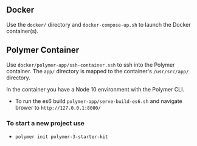 ## Docker

Use the `docker/` directory and `docker-compose-up.sh` to launch the Docker container(s).

## Polymer Container

Use `docker/polymer-app/ssh-container.ssh` to ssh into the Polymer container. The `app/` directory is mapped to the container's  `/usr/src/app/` directory.

In the container you have a Node 10 environment with the Polymer CLI.

* To run the es6 build `polymer-app/serve-build-es6.sh` and navigate brower to `http://127.0.0.1:8000/`

### To start a new project use

* `polymer init polymer-3-starter-kit`

